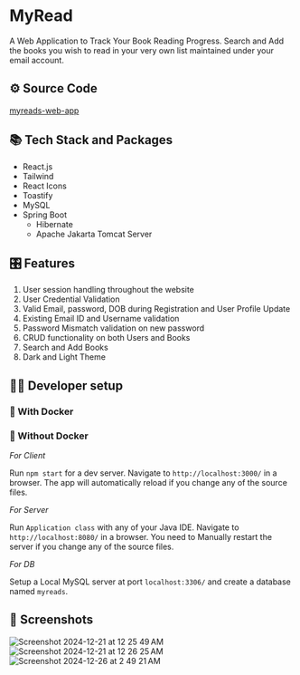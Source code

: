 # MyRead

A Web Application to Track Your Book Reading Progress. Search and Add the books you wish to read in your very own list maintained under your email account.

## ⚙️ Source Code

[myreads-web-app](https://github.com/RoshanRajcmd/myreads-web-app)

## 📚 Tech Stack and Packages

* React.js 
* Tailwind
* React Icons
* Toastify
* MySQL
* Spring Boot
  * Hibernate
  * Apache Jakarta Tomcat Server

## 🎛️ Features

1. User session handling throughout the website
2. User Credential Validation
3. Valid Email, password, DOB during Registration and User Profile Update
4. Existing Email ID and Username validation
5. Password Mismatch validation on new password
6. CRUD functionality on both Users and Books
7. Search and Add Books
8. Dark and Light Theme

## 🧑‍💻 Developer setup

### 🐳 With Docker

### 🎣 Without Docker

*For Client* 

Run `npm start` for a dev server. Navigate to `http://localhost:3000/` in a browser. The app will automatically reload if you change any of the source files.

*For Server* 

Run `Application class` with any of your Java IDE. Navigate to `http://localhost:8080/` in a browser. You need to Manually restart the server if you change any of the source files.

*For DB*

Setup a Local MySQL server at port `localhost:3306/` and create a database named `myreads`.

## 📸 Screenshots

![Screenshot 2024-12-21 at 12 25 49 AM](https://github.com/user-attachments/assets/b72eb5a6-a870-4968-b663-fce4321e5a31)
![Screenshot 2024-12-21 at 12 26 25 AM](https://github.com/user-attachments/assets/34787380-fcc2-4ec1-9f8a-21c5bddcd7c3)
![Screenshot 2024-12-26 at 2 49 21 AM](https://github.com/user-attachments/assets/6b4b24e9-dd1c-478f-81ac-0079e2208edf)
